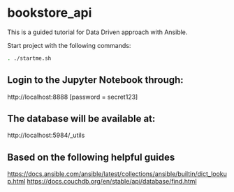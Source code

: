 # bookstore_api
This is a guided tutorial for Data Driven approach with Ansible.

Start project with the following commands:
```bash
. ./startme.sh
```

## Login to the Jupyter Notebook through:

http://localhost:8888
[password = secret123]


## The database will be available at:

http://localhost:5984/_utils


## Based on the following helpful guides

https://docs.ansible.com/ansible/latest/collections/ansible/builtin/dict_lookup.html
https://docs.couchdb.org/en/stable/api/database/find.html